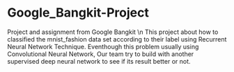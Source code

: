 # Google_Bangkit-Project
Project and assignment from Google Bangkit \n
This project about how to classified the mnist_fashion data set according to their label using Recurrent Neural Network Technique. 
Eventhough this problem usually using Convolutional Neural Network, Our team try to build with another supervised deep neural network to see if its result better or not.
